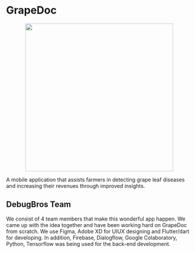 # GrapeDoc
<p align="center"> 
<img src="https://user-images.githubusercontent.com/85722491/165740689-743d62ca-c678-463a-9443-815a8c1e253c.png" with="600" height="400" /></p>
A mobile application that assists farmers in detecting grape leaf diseases and increasing their revenues through improved insights.

## DebugBros Team
We consist of 4 team members that make this wonderful app happen. We came up with the idea together and have been working hard on GrapeDoc from scratch. We use Figma, Adobe XD for UIUX designing and Flutter/dart for developing. In addition, Firebase, Dialogflow, Google Colaboratory, Python, Tensorflow was being used for the back-end development. 
